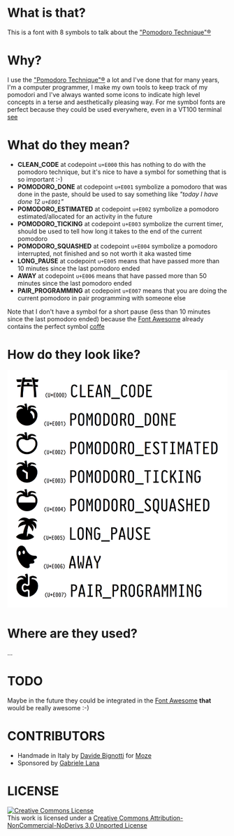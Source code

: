 # What is that?
This is a font with 8 symbols to talk about the ["Pomodoro Technique"®](http://pomodorotechnique.com/)

# Why?
I use the ["Pomodoro Technique"®](http://pomodorotechnique.com/) a lot and I've done that for many years, I'm a computer programmer, I make my own tools to keep track of my pomodori and I've always wanted some icons to indicate high level concepts in a terse and aesthetically pleasing way. For me symbol fonts are perfect because they could be used everywhere, even in a VT100 terminal [see](https://github.com/gabrielelana/awesome-terminal-fonts)

# What do they mean?
* **CLEAN_CODE** at codepoint `u+E000` this has nothing to do with the pomodoro technique, but it's nice to have a symbol for something that is so important :-)
* **POMODORO_DONE** at codepoint `u+E001` symbolize a pomodoro that was done in the paste, should be used to say something like _"today I have done 12 `u+E001`"_
* **POMODORO_ESTIMATED** at codepoint `u+E002` symbolize a pomodoro estimated/allocated for an activity in the future
* **POMODORO_TICKING** at codepoint `u+E003` symbolize the current timer, should be used to tell how long it takes to the end of the current pomodoro
* **POMODORO_SQUASHED** at codepoint `u+E004` symbolize a pomodoro interrupted, not finished and so not worth it aka wasted time
* **LONG_PAUSE** at codepoint `u+E005` means that have passed more than 10 minutes since the last pomodoro ended
* **AWAY** at codepoint `u+E006` means that have passed more than 50 minutes since the last pomodoro ended
* **PAIR_PROGRAMMING** at codepoint `u+E007` means that you are doing the current pomodoro in pair programming with someone else

Note that I don't have a symbol for a short pause (less than 10 minutes since the last pomodoro ended) because the [Font Awesome](http://fontawesome.io) already contains the perfect symbol [coffe](http://fontawesome.io/icon/coffee)

# How do they look like?
![pomicons](https://github.com/gabrielelana/pomicons/raw/master/.screenshots/pomicons.png)

# Where are they used?
...

# TODO
Maybe in the future they could be integrated in the [Font Awesome](http://fontawesome.io) **that** would be really awesome :-)

# CONTRIBUTORS
* Handmade in Italy by [Davide Bignotti](http://www.davidebignotti.com) for [Moze](www.mozestudio.com)
* Sponsored by [Gabriele Lana](http://gabrielelana.it)

# LICENSE
<a rel="license" href="http://creativecommons.org/licenses/by-nc-nd/3.0/"><img alt="Creative Commons License" style="border-width:0" src="http://i.creativecommons.org/l/by-nc-nd/3.0/88x31.png" /></a><br />This work is licensed under a <a rel="license" href="http://creativecommons.org/licenses/by-nc-nd/3.0/">Creative Commons Attribution-NonCommercial-NoDerivs 3.0 Unported License</a>
